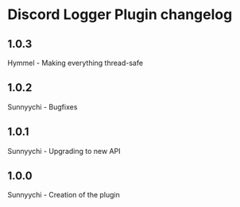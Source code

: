# Discord Logger Plugin changelog

## 1.0.3
Hymmel - Making everything thread-safe

## 1.0.2
Sunnyychi - Bugfixes

## 1.0.1
Sunnyychi - Upgrading to new API

## 1.0.0
Sunnyychi - Creation of the plugin
